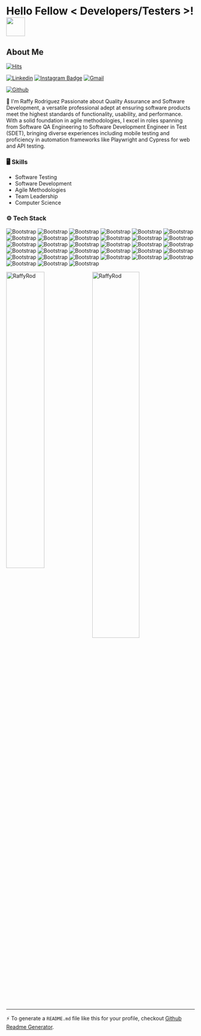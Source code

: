 <h1> Hello Fellow < Developers/Testers >! <img src = "https://raw.githubusercontent.com/MartinHeinz/MartinHeinz/master/wave.gif" width = 50px> </h1>
<p align='center'>


<h2> About Me</h2>


[![Hits](https://hits.seeyoufarm.com/api/count/incr/badge.svg?url=https%3A%2F%2Fgithub.com%2FRaffyRod%2FRaffyRod&count_bg=%2379C83D&title_bg=%23555555&icon=&icon_color=%23E7E7E7&title=Profile+Views&edge_flat=false)](https://hits.seeyoufarm.com)

[![Linkedin](https://img.shields.io/badge/-LinkedIn-blue?style=flat&logo=Linkedin&logoColor=white)](https://www.linkedin.com/in/https://www.linkedin.com/in/raffy-a-rodriguez-qa-engineer//)
[![Instagram Badge](https://img.shields.io/badge/-Instagram-purple?logo=instagram&logoColor=white&link=https://instagram.com/@im.anyelo_rod/)](https://www.instagram.com/@im.anyelo_rod)
[![Gmail](https://img.shields.io/badge/-Gmail-c14438?style=flat&logo=Gmail&logoColor=white)](mailto:elraffy3@gmail.com)

[![Github](https://img.shields.io/github/followers/RaffyRod?label=Follow&style=social)](https://github.com/RaffyRod)

🚀 I'm Raffy Rodriguez Passionate about Quality Assurance and Software Development, a versatile professional adept at ensuring software products meet the highest standards of functionality, usability, and performance. With a solid foundation in agile methodologies, I excel in roles spanning from Software QA Engineering to Software Development Engineer in Test (SDET), bringing diverse experiences including mobile testing and proficiency in automation frameworks like Playwright and Cypress for web and API testing.


### 🖥 Skills

- Software Testing
- Software Development
- Agile Methodologies
- Team Leadership
- Computer Science
### ⚙️ Tech Stack

![Bootstrap](https://img.shields.io/badge/-JavaScript-05122A?style=social&logo=JavaScript&color=e0c5c5) ![Bootstrap](https://img.shields.io/badge/-TypeScript-05122A?style=social&logo=TypeScript&color=e0c5c5) ![Bootstrap](https://img.shields.io/badge/-HTML-05122A?style=social&logo=HTML&color=e0c5c5) ![Bootstrap](https://img.shields.io/badge/-CSS-05122A?style=social&logo=CSS&color=e0c5c5) ![Bootstrap](https://img.shields.io/badge/-Bootstrap-05122A?style=social&logo=Bootstrap&color=e0c5c5) ![Bootstrap](https://img.shields.io/badge/-Angular-05122A?style=social&logo=Angular&color=e0c5c5) ![Bootstrap](https://img.shields.io/badge/-JSON-05122A?style=social&logo=JSON&color=e0c5c5) ![Bootstrap](https://img.shields.io/badge/-SQL-05122A?style=social&logo=SQL&color=e0c5c5) ![Bootstrap](https://img.shields.io/badge/-MongoDB-05122A?style=social&logo=MongoDB&color=e0c5c5) ![Bootstrap](https://img.shields.io/badge/-MySQL-05122A?style=social&logo=MySQL&color=e0c5c5) ![Bootstrap](https://img.shields.io/badge/-PostgreSQL-05122A?style=social&logo=PostgreSQL&color=e0c5c5) ![Bootstrap](https://img.shields.io/badge/-Firebase-05122A?style=social&logo=Firebase&color=e0c5c5) ![Bootstrap](https://img.shields.io/badge/-Cypress-05122A?style=social&logo=Cypress&color=e0c5c5) ![Bootstrap](https://img.shields.io/badge/-Playwright-05122A?style=social&logo=Playwright&color=e0c5c5) ![Bootstrap](https://img.shields.io/badge/-WebDriver.io-05122A?style=social&logo=WebDriver.io&color=e0c5c5) ![Bootstrap](https://img.shields.io/badge/-TestCafe-05122A?style=social&logo=TestCafe&color=e0c5c5) ![Bootstrap](https://img.shields.io/badge/-Appium-05122A?style=social&logo=Appium&color=e0c5c5) ![Bootstrap](https://img.shields.io/badge/-K6-05122A?style=social&logo=K6&color=e0c5c5) ![Bootstrap](https://img.shields.io/badge/-Artillery.IO-05122A?style=social&logo=Artillery.IO&color=e0c5c5) ![Bootstrap](https://img.shields.io/badge/-Postman-05122A?style=social&logo=Postman&color=e0c5c5) ![Bootstrap](https://img.shields.io/badge/-Insomnia-05122A?style=social&logo=Insomnia&color=e0c5c5) ![Bootstrap](https://img.shields.io/badge/-Newman-05122A?style=social&logo=Newman&color=e0c5c5) ![Bootstrap](https://img.shields.io/badge/-Swagger-05122A?style=social&logo=Swagger&color=e0c5c5) ![Bootstrap](https://img.shields.io/badge/-Git-05122A?style=social&logo=Git&color=e0c5c5) ![Bootstrap](https://img.shields.io/badge/-GitHub-05122A?style=social&logo=GitHub&color=e0c5c5) ![Bootstrap](https://img.shields.io/badge/-GitLab-05122A?style=social&logo=GitLab&color=e0c5c5) ![Bootstrap](https://img.shields.io/badge/-CircleCI-05122A?style=social&logo=CircleCI&color=e0c5c5) ![Bootstrap](https://img.shields.io/badge/-GitHub%20Pages-05122A?style=social&logo=GitHub-Pages&color=e0c5c5) ![Bootstrap](https://img.shields.io/badge/-Jenkins-05122A?style=social&logo=Jenkins&color=e0c5c5) ![Bootstrap](https://img.shields.io/badge/-VS%20Code-05122A?style=social&logo=VS-Code&color=e0c5c5) ![Bootstrap](https://img.shields.io/badge/-Windows%20OS-05122A?style=social&logo=Windows-OS&color=e0c5c5) ![Bootstrap](https://img.shields.io/badge/-MacOS-05122A?style=social&logo=MacOS&color=e0c5c5) ![Bootstrap](https://img.shields.io/badge/-Linux-05122A?style=social&logo=Linux&color=e0c5c5)

<div>
  <img width="45%" align="left" src="https://github-readme-stats.vercel.app/api/top-langs?username=RaffyRod&show_icons=true&locale=en&layout=compact" alt="RaffyRod" />
  <img width="50%"  src="https://github-readme-streak-stats.herokuapp.com/?user=RaffyRod&" alt="RaffyRod" />
</div>


---
:zap: To generate a `README.md` file like this for your profile, checkout [Github Readme Generator](https://hejazizo-github-profile-readme-srcstreamlit-app-i6skm7.streamlit.app/).


